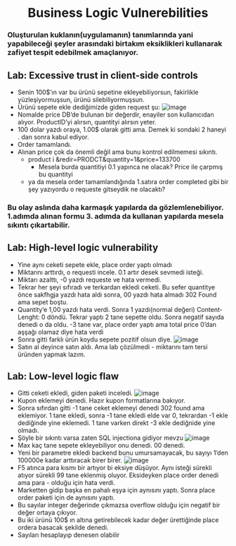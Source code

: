 <h1 align="center">Business Logic Vulnerebilities</h1>

### Oluşturulan kuklanın(uygulamanın) tanımlarında yani yapabileceği şeyler arasındaki birtakım eksiklikleri kullanarak zafiyet tespit edebilmek amaçlanıyor. 

## Lab: Excessive trust in client-side controls
- Senin 100$’ın var bu ürünü sepetine ekleyebiliyorsun, fakirlikle yüzleşiyormuşsun, ürünü silebiliyormuşsun.
- Ürünü sepete ekle dediğimizde giden request şu:
![image](https://github.com/grealyve/MDISec-Web-Security-and-Hacking-Notes/assets/41903311/5c1a289a-8c23-461a-b939-cd8a61e8548d)
- Nomalde price DB’de bulunan bir değerdir, enayiler son kullanıcıdan alıyor. ProductID’yi alırsın, quantityi alırsın yeter.
- 100 dolar yazdı oraya, 1.00$ olarak gitti ama. Demek ki sondaki 2 haneyi . dan sonra kabul ediyor.
- Order tamamlandı.
- Alınan price çok da önemli değil ama bunu kontrol edilmemesi sıkıntı.
  - product i &redir=PRODCT&quantity=1&price=133700
      - Mesela burda quantitiyi 0.1 yapınca ne olacak? Price ile çarpmış bu quantityi
  - ya da mesela order tamamlandığında  1.satıra order completed gibi bir şey yazıyordu o requeste gitseydik ne olacaktı?
### Bu olay aslında daha karmaşık yapılarda da gözlemlenebiliyor. 1.adımda alınan formu 3. adımda da kullanan yapılarda mesela sıkıntı çıkartabilir.
## Lab: High-level logic vulnerability
- Yine aynı ceketi sepete ekle, place order yaptı olmadı
- Miktarını arttırdı, o requesti incele. 0.1 artır desek sevmedi isteği.
- Miktarı azalttı, -0 yazdı requeste ve hata vermedi.
- Tekrar her şeyi sıfıradı ve terkardan ekledi ceketi. Bu sefer quantitye önce sakfhgja yazdı hata aldı sonra, 00 yazdı hata almadı 302 Found ama sepet boştu.
- Quantity’e 1,00 yazdı hata verdi. Sonra 1 yazdı(normal değeri) Content-Lenght: 0 döndü. Tekrar yaptı 2 tane sepette oldu. Sonra negatif sayıda denedi o da oldu. -3 tane var, place order yaptı ama total price 0’dan aşşağı olamaz diye hata verdi
- Sonra gitti farklı ürün koydu sepete pozitif olsun diye.
![image](https://github.com/grealyve/MDISec-Web-Security-and-Hacking-Notes/assets/41903311/5e73ed7b-2c51-4615-a42a-8108bcf12220)
- Satın al deyince satın aldı. Ama lab çözülmedi - miktarını tam tersi üründen yapmak lazım.
## Lab: Low-level logic flaw
- Gitti ceketi ekledi, giden paketi inceledi.
![image](https://github.com/grealyve/MDISec-Web-Security-and-Hacking-Notes/assets/41903311/84e6bd06-7a3d-45da-9349-c07e0c82900b)
- Kupon eklemeyi denedi. Hazır kupon formatlarına bakıyor.
- Sonra sıfırdan gitti -1 tane ceket eklemeyi denedi 302 found ama eklemiyor. 1 tane ekledi, sonra -1 tane ekledi elde var 0, tekrardan -1 ekle dediğinde yine eklemedi. 1 tane varken direkt -3 ekle dediğnide yine olmadı.
- Şöyle bir sıkıntı varsa zaten SQL injectiona gidiyor mevzu
![image](https://github.com/grealyve/MDISec-Web-Security-and-Hacking-Notes/assets/41903311/6af7fa94-f3ac-4fac-888b-c468e8679a28)
- Max kaç tane sepete ekleyebiliyor onu denedi. 00 denedi.
- Yeni bir parametre ekledi backend bunu umursamayacak, bu sayıyı 1’den 100000e kadar arttıracak birer birer.
![image](https://github.com/grealyve/MDISec-Web-Security-and-Hacking-Notes/assets/41903311/46136a05-0e28-487c-ab95-c2f3c52e7dbd)
- F5 atınca para kısmı bir artıyor bi eksiye düşüyor. Aynı isteği sürekli atıyor sürekli 99 tane eklenmiş oluyor. Eksideyken place order denedi ama para - olduğu için hata verdi.
- Marketten gidip başka en pahalı eşya için aynısını yaptı.  Sonra place order paketi için de aynısını yaptı.
- Bu sayılar integer değerinde çıkmazsa overflow olduğu için negatif bir değer ortaya çıkıyor.
- Bu iki ürünü 100$ ın altına getirebilecek kadar değer ürettiğinde place ordera basacak şekilde denedi.
- Sayıları hesaplayıp denesen olabilir
